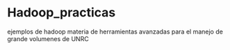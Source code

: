# Hadoop_practicas
ejemplos de  hadoop  materia de herramientas avanzadas para el manejo de grande volumenes de UNRC
